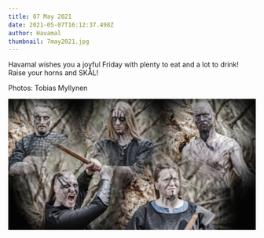 ```yaml
---
title: 07 May 2021
date: 2021-05-07T16:12:37.498Z
author: Havamal
thumbnail: 7may2021.jpg
---
```


Havamal wishes you a joyful Friday with plenty to eat and a lot to drink! Raise your horns and SKÅL!

Photos:
Tobias Myllynen

![7may2021.jpg](./7may2021.jpg)

